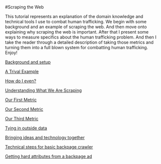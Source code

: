 #Scraping the Web

This tutorial represents an explanation of the domain knowledge and technical tools I use to combat human trafficking.  We begin with some background and an example of scraping the web.  And then move onto explaining why scraping the web is important.  After that I present some ways to measure specifics about the human trafficking problem.  And then I take the reader through a detailed description of taking those metrics and turning them into a full blown system for combatting human trafficking.  Enjoy!

[Background and setup](background_and_setup.md)

[A Trival Example](a_trivial_example.md)

[How do I even?](how_do_i_even.md)

[Understanding What We Are Scraping](understanding_what_we_are_scraping.md)

[Our First Metric](our_first_metric.md)

[Our Second Metric](our_second_metric.md)

[Our Third Metric](our_third_type_of_metric.md)

[Tying in outside data](tying_in_outside_data.md)

[Bringing ideas and technology together](bringing_ideas_and_technology_together.md)

[Technical steps for basic backpage crawler](technical_steps_for_second_backpage_crawler.md)

[Getting hard attributes from a backpage ad](getting_hard_attributes_from_a_backpage_ad.md)